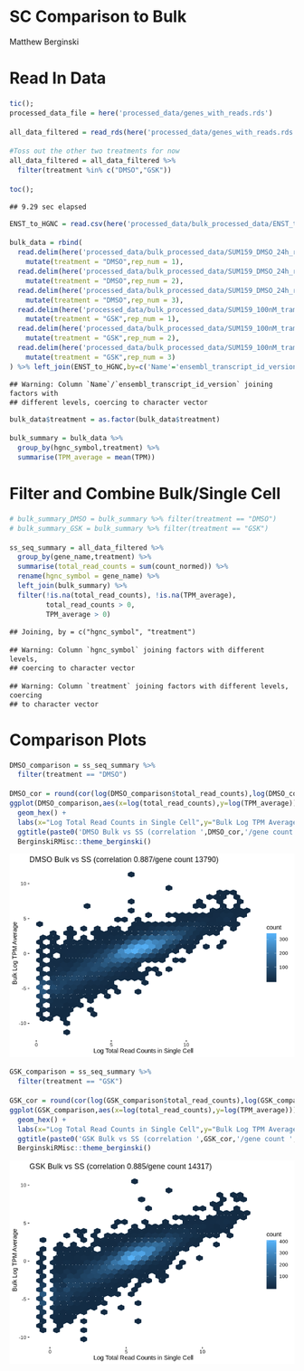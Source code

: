 SC Comparison to Bulk
================
Matthew Berginski

Read In Data
============

``` r
tic();
processed_data_file = here('processed_data/genes_with_reads.rds')

all_data_filtered = read_rds(here('processed_data/genes_with_reads.rds'));

#Toss out the other two treatments for now
all_data_filtered = all_data_filtered %>%
  filter(treatment %in% c("DMSO","GSK"))

toc();
```

    ## 9.29 sec elapsed

``` r
ENST_to_HGNC = read.csv(here('processed_data/bulk_processed_data/ENST_to_HGNC.csv'))

bulk_data = rbind(
  read.delim(here('processed_data/bulk_processed_data/SUM159_DMSO_24h_replicate1.fastq.gz/quant.sf')) %>%
    mutate(treatment = "DMSO",rep_num = 1),
  read.delim(here('processed_data/bulk_processed_data/SUM159_DMSO_24h_replicate2.fastq.gz/quant.sf')) %>%
    mutate(treatment = "DMSO",rep_num = 2),
  read.delim(here('processed_data/bulk_processed_data/SUM159_DMSO_24h_replicate3.fastq.gz/quant.sf')) %>%
    mutate(treatment = "DMSO",rep_num = 3),
  read.delim(here('processed_data/bulk_processed_data/SUM159_100nM_trametinib_24h_replicate1.fastq.gz/quant.sf')) %>%
    mutate(treatment = "GSK",rep_num = 1),
  read.delim(here('processed_data/bulk_processed_data/SUM159_100nM_trametinib_24h_replicate2.fastq.gz/quant.sf')) %>%
    mutate(treatment = "GSK",rep_num = 2),
  read.delim(here('processed_data/bulk_processed_data/SUM159_100nM_trametinib_24h_replicate3.fastq.gz/quant.sf')) %>%
    mutate(treatment = "GSK",rep_num = 3)
) %>% left_join(ENST_to_HGNC,by=c('Name'='ensembl_transcript_id_version'))
```

    ## Warning: Column `Name`/`ensembl_transcript_id_version` joining factors with
    ## different levels, coercing to character vector

``` r
bulk_data$treatment = as.factor(bulk_data$treatment)

bulk_summary = bulk_data %>%
  group_by(hgnc_symbol,treatment) %>%
  summarise(TPM_average = mean(TPM))
```

Filter and Combine Bulk/Single Cell
===================================

``` r
# bulk_summary_DMSO = bulk_summary %>% filter(treatment == "DMSO")
# bulk_summary_GSK = bulk_summary %>% filter(treatment == "GSK")

ss_seq_summary = all_data_filtered %>%
  group_by(gene_name,treatment) %>%
  summarise(total_read_counts = sum(count_normed)) %>%
  rename(hgnc_symbol = gene_name) %>%
  left_join(bulk_summary) %>%
  filter(!is.na(total_read_counts), !is.na(TPM_average),
         total_read_counts > 0,
         TPM_average > 0)
```

    ## Joining, by = c("hgnc_symbol", "treatment")

    ## Warning: Column `hgnc_symbol` joining factors with different levels,
    ## coercing to character vector

    ## Warning: Column `treatment` joining factors with different levels, coercing
    ## to character vector

Comparison Plots
================

``` r
DMSO_comparison = ss_seq_summary %>%
  filter(treatment == "DMSO")

DMSO_cor = round(cor(log(DMSO_comparison$total_read_counts),log(DMSO_comparison$TPM_average)),3)
ggplot(DMSO_comparison,aes(x=log(total_read_counts),y=log(TPM_average))) + 
  geom_hex() +
  labs(x="Log Total Read Counts in Single Cell",y="Bulk Log TPM Average") +
  ggtitle(paste0('DMSO Bulk vs SS (correlation ',DMSO_cor,'/gene count ',dim(DMSO_comparison)[1], ')')) +
  BerginskiRMisc::theme_berginski()
```

![](bulk_comparison_files/figure-markdown_github/DMSO_plots-1.png)

``` r
GSK_comparison = ss_seq_summary %>%
  filter(treatment == "GSK")

GSK_cor = round(cor(log(GSK_comparison$total_read_counts),log(GSK_comparison$TPM_average)),3)
ggplot(GSK_comparison,aes(x=log(total_read_counts),y=log(TPM_average))) + 
  geom_hex() +
  labs(x="Log Total Read Counts in Single Cell",y="Bulk Log TPM Average") +
  ggtitle(paste0('GSK Bulk vs SS (correlation ',GSK_cor,'/gene count ',dim(GSK_comparison)[1], ')')) +
  BerginskiRMisc::theme_berginski()
```

![](bulk_comparison_files/figure-markdown_github/GSK_plots-1.png)
